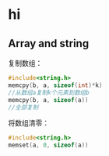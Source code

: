 # hi

## Array and string

复制数组：

```c++
#include<string.h>
memcpy(b, a, sizeof(int)*k)
//从数组a复制k个元素到数组b
memcpy(b, a, sizeof(a))
//全部复制
```

将数组清零：

```c++
#include<string.h>
memset(a, 0, sizeof(a))
```



